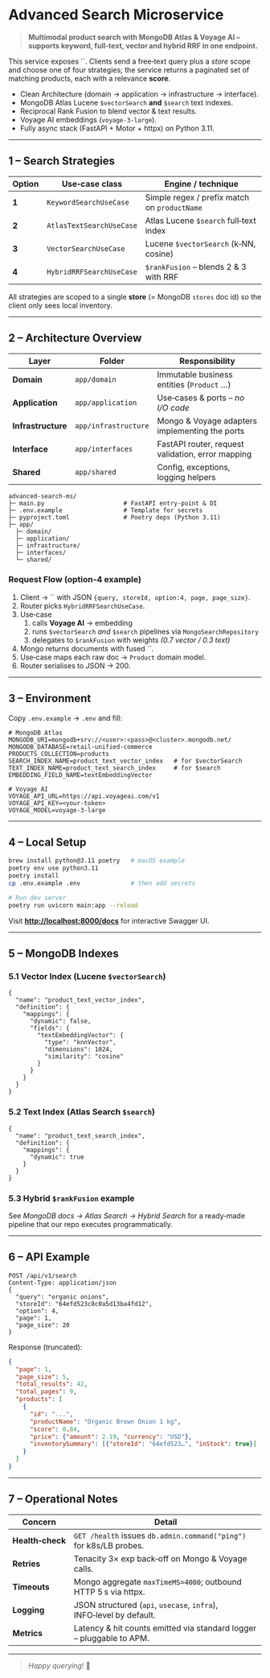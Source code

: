 # Advanced Search Microservice

> **Multimodal product search with MongoDB Atlas & Voyage AI – supports keyword, full‑text, vector and hybrid RRF in one endpoint.**

This service exposes ``. Clients send a free‑text query plus a *store* scope and choose one of four strategies; the service returns a paginated set of matching products, each with a relevance **score**.

- Clean Architecture (domain → application → infrastructure → interface).
- MongoDB Atlas Lucene `$vectorSearch` **and** `$search` text indexes.
- Reciprocal Rank Fusion to blend vector & text results.
- Voyage AI embeddings (`voyage‑3‑large`).
- Fully async stack (FastAPI + Motor + httpx) on Python 3.11.

---

## 1 – Search Strategies

| Option | Use‑case class           | Engine / technique                           |
| ------ | ------------------------ | -------------------------------------------- |
| **1**  | `KeywordSearchUseCase`   | Simple regex / prefix match on `productName` |
| **2**  | `AtlasTextSearchUseCase` | Atlas Lucene `$search` full‑text index       |
| **3**  | `VectorSearchUseCase`    | Lucene `$vectorSearch` (k‑NN, cosine)        |
| **4**  | `HybridRRFSearchUseCase` | `$rankFusion` – blends 2 & 3 with RRF        |

All strategies are scoped to a single **store** (= MongoDB `stores` doc id) so the client only sees local inventory.

---

## 2 – Architecture Overview

| Layer              | Folder               | Responsibility                                      |
| ------------------ | -------------------- | --------------------------------------------------- |
| **Domain**         | `app/domain`         | Immutable business entities (`Product` …)           |
| **Application**    | `app/application`    | Use‑cases & ports – *no I/O code*                   |
| **Infrastructure** | `app/infrastructure` | Mongo & Voyage adapters implementing the ports      |
| **Interface**      | `app/interfaces`     | FastAPI router, request validation, error mapping   |
| **Shared**         | `app/shared`         | Config, exceptions, logging helpers                 |

```text
advanced-search-ms/
├─ main.py                      # FastAPI entry‑point & DI
├─ .env.example                 # Template for secrets
├─ pyproject.toml               # Poetry deps (Python 3.11)
├─ app/
  ├─ domain/
  ├─ application/
  ├─ infrastructure/
  ├─ interfaces/
  └─ shared/

```

### Request Flow (option‑4 example)

1. Client → `` with JSON `{query, storeId, option:4, page, page_size}`.
2. Router picks `HybridRRFSearchUseCase`.
3. Use‑case
   1. calls **Voyage AI** → embedding
   2. runs `$vectorSearch` *and* `$search` pipelines via `MongoSearchRepository`
   3. delegates to `$rankFusion` with weights *(0.7 vector / 0.3 text)*
4. Mongo returns documents with fused ``.
5. Use‑case maps each raw doc → `Product` domain model.
6. Router serialises to JSON → 200.

---

## 3 – Environment

Copy `.env.example` → `.env` and fill:

```dotenv
# MongoDB Atlas
MONGODB_URI=mongodb+srv://<user>:<pass>@<cluster>.mongodb.net/
MONGODB_DATABASE=retail-unified-commerce
PRODUCTS_COLLECTION=products
SEARCH_INDEX_NAME=product_text_vector_index   # for $vectorSearch
TEXT_INDEX_NAME=product_text_search_index     # for $search
EMBEDDING_FIELD_NAME=textEmbeddingVector

# Voyage AI
VOYAGE_API_URL=https://api.voyageai.com/v1
VOYAGE_API_KEY=<your-token>
VOYAGE_MODEL=voyage-3-large
```

---

## 4 – Local Setup

```bash
brew install python@3.11 poetry   # macOS example
poetry env use python3.11
poetry install
cp .env.example .env              # then add secrets

# Run dev server
poetry run uvicorn main:app --reload
```

Visit [**http://localhost:8000/docs**](http://localhost:8000/docs) for interactive Swagger UI.

---

## 5 – MongoDB Indexes

### 5.1 Vector Index (Lucene `$vectorSearch`)

```jsonc
{
  "name": "product_text_vector_index",
  "definition": {
    "mappings": {
      "dynamic": false,
      "fields": {
        "textEmbeddingVector": {
          "type": "knnVector",
          "dimensions": 1024,
          "similarity": "cosine"
        }
      }
    }
  }
}
```

### 5.2 Text Index (Atlas Search `$search`)

```jsonc
{
  "name": "product_text_search_index",
  "definition": {
    "mappings": {
      "dynamic": true
    }
  }
}
```

### 5.3 Hybrid `$rankFusion` example

See *MongoDB docs → Atlas Search → Hybrid Search* for a ready‑made pipeline that our repo executes programmatically.

---

## 6 – API Example

```http
POST /api/v1/search
Content-Type: application/json
{
  "query": "organic onions",
  "storeId": "64efd523c8c0a5d13ba4fd12",
  "option": 4,
  "page": 1,
  "page_size": 20
}
```

Response (truncated):

```json
{
  "page": 1,
  "page_size": 5,
  "total_results": 42,
  "total_pages": 9,
  "products": [
    {
      "id": "...",
      "productName": "Organic Brown Onion 1 kg",
      "score": 0.84,
      "price": {"amount": 2.19, "currency": "USD"},
      "inventorySummary": [{"storeId": "64efd523…", "inStock": true}]
    }
  ]
}
```

---

## 7 – Operational Notes

| Concern          | Detail                                                               |
| ---------------- | -------------------------------------------------------------------- |
| **Health‑check** | `GET /health` issues `db.admin.command("ping")` for k8s/LB probes.   |
| **Retries**      | Tenacity 3× exp back‑off on Mongo & Voyage calls.                    |
| **Timeouts**     | Mongo aggregate `maxTimeMS=4000`; outbound HTTP 5 s via httpx.       |
| **Logging**      | JSON structured (`api`, `usecase`, `infra`), INFO‑level by default.  |
| **Metrics**      | Latency & hit counts emitted via standard logger – pluggable to APM. |

---

> *Happy querying!* 🎉


